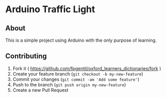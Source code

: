 Arduino Traffic Light
=====================

## About

This is a simple project using Arduino with the only purpose of learning.

## Contributing

1. Fork it ( https://github.com/fpgentil/oxford_learners_dictionaries/fork )
2. Create your feature branch (`git checkout -b my-new-feature`)
3. Commit your changes (`git commit -am 'Add some feature'`)
4. Push to the branch (`git push origin my-new-feature`)
5. Create a new Pull Request